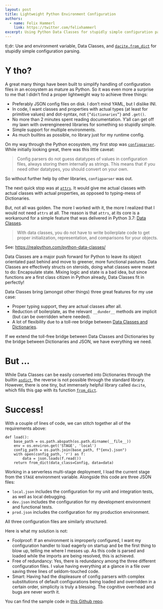 ```yaml
---
layout: post
title: Lightweight Python Environment Configuration
authors:
  - name: Felix Hammerl
    link: https://twitter.com/felixhammerl
excerpt: Using Python Data Classes for stupidly simple configuration parsing
---
```


tl;dr: Use and environment variable, Data Classes, and [`dacite.from_dict`](https://github.com/konradhalas/dacite) for stupidly simple configuration parsing.

# Y tho?

A great many things have been built to simplify handling of configuration files in an ecosystem as mature as Python. So it was even more a surprise to me that I didn’t find a proper lightweight way to achieve three things:

* Preferably JSON config files on disk. I don’t mind YAML, but I dislike INI.
* In code, I want classes and properties with actual types (at least for primitive values) and dot-syntax, not `{“dictionaries”}` and `.get()`.
* No more than 2 minutes spent reading documentation. Y’all can get off my lawn with overengineered libraries for something so stupidly simple.
* Simple support for multiple environments.
* As much builtins as possible, no library just for my runtime config.

On my way through the Python ecosystem, my first stop was [`configparser`](https://docs.python.org/3/library/configparser.html). While initially looking great, there was this little caveat:

> Config parsers do not guess datatypes of values in configuration files, always storing them internally as strings. This means that if you need other datatypes, you should convert on your own.

So without further help by other libraries, `configparser` was out.

The next quick stop was at [`attrs`](https://www.attrs.org/en/stable/). It would give me actual classes with actual classes with actual properties, as opposed to typing-mess of Dictionaries.

But, not all was golden. The more I worked with it, the more I realized that I would not need `attrs` at all. The reason is that `attrs`, at its core is a workaround for a simple feature that was delivered in Python 3.7: [Data Classes](https://docs.python.org/3/library/dataclasses.html).

> With data classes, you do not have to write boilerplate code to get proper initialization, representation, and comparisons for your objects. 

See: https://realpython.com/python-data-classes/

Data Classes are a major push forward for Python to leave its object orientated past behind and move to greener, more functional pastures. Data Classes are effectively structs on steroids, doing what classes were meant to do: Encapsulate state. Mixing logic and state is a bad idea, but since functions are a first class citizen in Python already, Data Classes fit in perfectly!

Data Classes bring (amongst other things) three great features for my use case:

* Proper typing support, they are actual classes after all.
* Reduction of boilerplate, as the relevant `__dunder__` methods are implicit (but can be overridden where needed).
* A lot of flexibility due to a toll-ree bridge between [Data Classes and Dictionaries](https://docs.python.org/3/library/dataclasses.html#dataclasses.asdict).

If we extend the toll-free bridge between Data Classes and Dictionaries by the bridge between Dictionaries and JSON, we have everything we need.

# But ...

While Data Classes can be easily converted into Dictionaries through the builtin [`asdict`](https://docs.python.org/3/library/dataclasses.html#dataclasses.asdict), the reverse is not possible through the standard library. However, there is one tiny, but immensely helpful library called `dacite`, which fills this gap with its function [`from_dict`](https://github.com/konradhalas/dacite).

# Success!

With a couple of lines of code, we can stitch together all of the requirements above:

```
def load():
    base_path = os.path.abspath(os.path.dirname(__file__))
    env = os.environ.get('STAGE', 'local')
    config_path = os.path.join(base_path, f"{env}.json")
    with open(config_path, 'r') as f:
        data = json.loads(f.read())
    return from_dict(data_class=Config, data=data)
```

Working in a serverless multi-stage deployment, I load the current stage from the `STAGE` environment variable. Alongside this code are three JSON files: 

* `local.json` includes the configuration for my unit and integration tests, as well as local debugging.
* `dev.json` includes the configuration for my development environment and functional tests.
* `prod.json` includes the configuration for my production environment.

All three configuration files are similarly structured.

Here is what my solution is not:

* Foolproof: If an environment is improperly configured, I want my configuration handler to load eagerly on startup and be the first thing to blow up, telling me where I messes up. As this code is parsed and loaded while the imports are being resolved, this is achieved.
* Free of redundancy: Yes, there is redundancy among the three different configuration files. I value having everything at a glance in a file over saving three lines of seldom-touched code.
* Smart: Having had the displeasure of config parsers with complex substitutions of default configurations being loaded and overridden in a certain order, simplicity is truly a blessing. The cognitive overhead and bugs are never worth it.

You can find the sample code in [this Github repo](https://github.com/felixhammerl/python-config).


